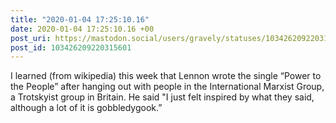 ```yaml
---
title: "2020-01-04 17:25:10.16"
date: 2020-01-04 17:25:10.16 +00
post_uri: https://mastodon.social/users/gravely/statuses/103426209220315601
post_id: 103426209220315601
---
```

I learned (from wikipedia) this week that Lennon wrote the single “Power to the People” after hanging out with people in the International Marxist Group, a Trotskyist group in Britain. He said "I just felt inspired by what they said, although a lot of it is gobbledygook.”


